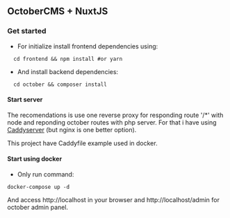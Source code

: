 ## OctoberCMS + NuxtJS

### Get started

- For initialize install frontend dependencies using:

```shell
  cd frontend && npm install #or yarn
```

- And install backend dependencies:

```shell
  cd october && composer install
```

#### Start server

The recomendations is use one reverse proxy for responding route '/*' with node and reponding october routes with php server. For that i have using [Caddyserver](http://caddyserver.com) (but nginx is one better option).

This project have Caddyfile example used in docker.

#### Start using docker

- Only run command:

```shell
docker-compose up -d
```

And access http://localhost in your browser and http://localhost/admin for october admin panel.

